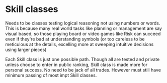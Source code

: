 # Skill classes

Needs to be classes testing logical reasoning not using numbers or words. This is because many real world tasks like planning or management are say visual based, so those playing board or video games like Risk can succeed even if they're bad at understanding symbols (or too careless to be meticulous at the details, excelling more at sweeping intuitive decisions using larger pieces)

Each Skill class is just one possible path. Though all are tested and private unless choose to enter in public ranking, Skill class is made more for personal success. No need to be jack of all trades. However must still have minimum passing of most impt Skill classes.